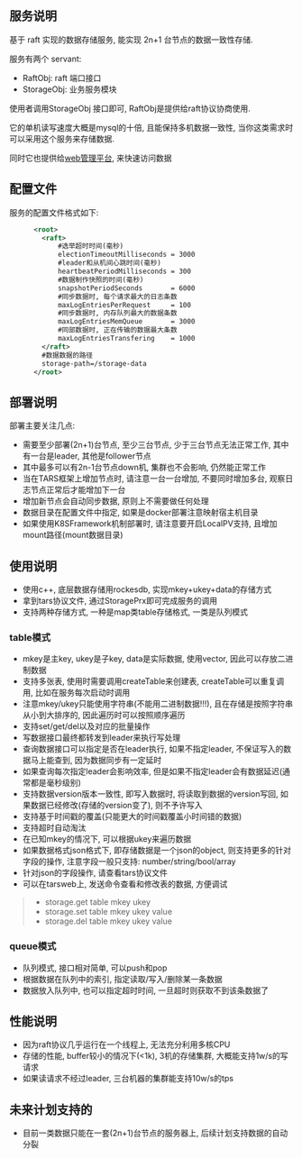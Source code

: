 ## 服务说明

基于 raft 实现的数据存储服务, 能实现 2n+1 台节点的数据一致性存储.

服务有两个 servant:

- RaftObj: raft 端口接口
- StorageObj: 业务服务模块

使用者调用StorageObj 接口即可, RaftObj是提供给raft协议协商使用.

它的单机读写速度大概是mysql的十倍, 且能保持多机数据一致性, 当你这类需求时可以采用这个服务来存储数据.

同时它也提供给[web管理平台](./storage-web.md), 来快速访问数据
## 配置文件

服务的配置文件格式如下:
```xml
      <root>
        <raft>
            #选举超时时间(毫秒) 
            electionTimeoutMilliseconds = 3000
            #leader和从机间心跳时间(毫秒)
            heartbeatPeriodMilliseconds = 300
            #数据制作快照的时间(毫秒)
            snapshotPeriodSeconds       = 6000
            #同步数据时, 每个请求最大的日志条数
            maxLogEntriesPerRequest     = 100
            #同步数据时, 内存队列最大的数据条数
            maxLogEntriesMemQueue       = 3000
            #同部数据时, 正在传输的数据最大条数
            maxLogEntriesTransfering    = 1000
        </raft>
        #数据数据的路径
        storage-path=/storage-data
      </root>
```

## 部署说明

部署主要关注几点:
- 需要至少部署(2n+1)台节点, 至少三台节点, 少于三台节点无法正常工作, 其中有一台是leader, 其他是follower节点
- 其中最多可以有2n-1台节点down机, 集群也不会影响, 仍然能正常工作
- 当在TARS框架上增加节点时, 请注意一台一台增加, 不要同时增加多台, 观察日志节点正常后才能增加下一台
- 增加新节点会自动同步数据, 原则上不需要做任何处理
- 数据目录在配置文件中指定, 如果是docker部署注意映射宿主机目录
- 如果使用K8SFramework机制部署时, 请注意要开启LocalPV支持, 且增加mount路径(mount数据目录)

## 使用说明

- 使用c++, 底层数据存储用rockesdb, 实现mkey+ukey+data的存储方式
- 拿到tars协议文件, 通过StoragePrx即可完成服务的调用
- 支持两种存储方式, 一种是map类table存储格式, 一类是队列模式

### table模式
- mkey是主key, ukey是子key, data是实际数据, 使用vector<byte>, 因此可以存放二进制数据
- 支持多张表, 使用时需要调用createTable来创建表, createTable可以重复调用, 比如在服务每次启动时调用
- 注意mkey/ukey只能使用字符串(不能用二进制数据!!!), 且在存储是按照字符串从小到大排序的, 因此遍历时可以按照顺序遍历
- 支持set/get/del以及对应的批量操作
- 写数据接口最终都转发到leader来执行写处理
- 查询数据接口可以指定是否在leader执行, 如果不指定leader, 不保证写入的数据马上能查到, 因为数据同步有一定延时
- 如果查询每次指定leader会影响效率, 但是如果不指定leader会有数据延迟(通常都是毫秒级别) 
- 支持数据version版本一致性, 即写入数据时, 将读取到数据的version写回, 如果数据已经修改(存储的version变了), 则不予许写入
- 支持基于时间戳的覆盖(只能更大的时间戳覆盖小时间错的数据)
- 支持超时自动淘汰
- 在已知mkey的情况下, 可以根据ukey来遍历数据
- 如果数据格式json格式下, 即存储数据是一个json的object, 则支持更多的针对字段的操作, 注意字段一般只支持: number/string/bool/array
- 针对json的字段操作, 请查看tars协议文件
- 可以在tarsweb上, 发送命令查看和修改表的数据, 方便调试
 >- storage.get table mkey ukey
 >- storage.set table mkey ukey value
 >- storage.del table mkey ukey value

### queue模式
- 队列模式, 接口相对简单, 可以push和pop
- 根据数据在队列中的索引, 指定读取/写入/删除某一条数据
- 数据放入队列中, 也可以指定超时时间, 一旦超时则获取不到该条数据了

## 性能说明

- 因为raft协议几乎运行在一个线程上, 无法充分利用多核CPU 
- 存储的性能, buffer较小的情况下(<1k), 3机的存储集群, 大概能支持1w/s的写请求
- 如果读请求不经过leader, 三台机器的集群能支持10w/s的tps

## 未来计划支持的

- 目前一类数据只能在一套(2n+1)台节点的服务器上, 后续计划支持数据的自动分裂